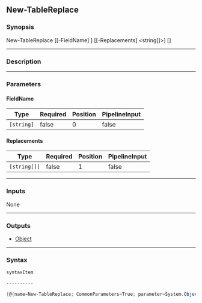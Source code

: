 New-TableReplace
----------------




### Synopsis

New-TableReplace [[-FieldName] <string>] [[-Replacements] <string[]>] [<CommonParameters>]




---


### Description


---


### Parameters
#### **FieldName**




|Type      |Required|Position|PipelineInput|
|----------|--------|--------|-------------|
|`[string]`|false   |0       |false        |



#### **Replacements**




|Type        |Required|Position|PipelineInput|
|------------|--------|--------|-------------|
|`[string[]]`|false   |1       |false        |





---


### Inputs
None




---


### Outputs
* [Object](https://learn.microsoft.com/en-us/dotnet/api/System.Object)






---


### Syntax
```PowerShell
syntaxItem
```
```PowerShell
----------
```
```PowerShell
{@{name=New-TableReplace; CommonParameters=True; parameter=System.Object[]}}
```
